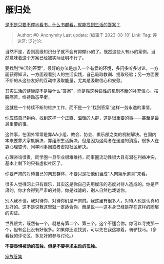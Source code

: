 # 雁归处
[是不是只要不停地看书，什么书都看，就能找到生活的答案？](https://www.zhihu.com/question/610389488/answer/3156585240)

> Author: #0-Anonymity
> Last update: [编辑于 2023-08-10]
> Link:
> Tag:
> 评论区:
> 泛讨论:

当然不是，否则高级知识分子就不会有抑郁zs的了。既然这些人有zs的案例，当然意味着这个方案已经被实际证明不行了。

要找到“生活的答案”，最好的办法是加入一个有爱的环境，多问多听多讨论。一方面获得知识，一方面观看别人的生活实践，自己吸取教训、提取经验；另一方面要不断的从这些友好的互动中汲取能量，尤其是汲取信心和安慰。

其实生活的健康度不是靠什么“答案”，而是靠这种良性的机制不断的补充信心，摆脱痛苦，维持动态平衡。

这就是一个持续不断的维护工作，而不是一个“找到答案“这样一劳永逸的事情。

你应该自己物色、找到这样一个正直、温暖的人群，这是很重要的事——甚至是最最重要的事。

这件事，在国外常常是靠AA小组、教会、协会、俱乐部之类的机制解决。在国内本来要靠大家族解决、靠组织生活解决，但是因为这两者在迅速的消瘦，很多人在靠心理咨询、同学同事圈或者虚拟社区解决。

心理咨询很贵，同学圈一旦毕业很难维持，同事圈流动性很大且有潜在利益冲突，基本上剩下的只有虚拟社区了。

你要严肃的对待自己的网友群体，不要只是把他们当成“人肉娱乐道具”来看。

很多人觉得网上只有娱乐，其实这是你自己先用娱乐的态度对待人造成的。你是严肃的，你才会得到严肃的对待。你是戏谑的，别人自然也戏谑你。

别人我不谈，我对待你，对待你们是严肃的。我这里有很多人，对待人也是认真和友好的。这不是说我这里就一定适合你，而是说——这本身已经是存在这样的圈层的实证。

世界很大，既然有一个，就总有第二个、第三个。这个不适合你，你可以寻找那一个，但有会比没有好很多。如果你还没找到，可以先在我这歇着，骑驴找马。（多看我的评论区，多友好的参与讨论。）

**不要畏惧被动的孤独，但是不要寻求主动的孤独。**

[家族答集](https://zhihu.com/collection/378738313)